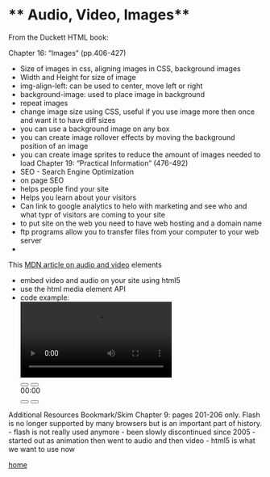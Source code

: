 # ** Audio, Video, Images**
From the Duckett HTML book:

Chapter 16: “Images” (pp.406-427)
- Size of images in css, aligning images in CSS, background images
- Width and Height for size of image
- img-align-left: can be used to center, move left or right
- background-image: used to place image in background
- repeat images 
- change image size using CSS, useful if you use image more then once and want it to have diff sizes
- you can use a background image on any box
- you can create image rollover effects by moving the background position of an image
- you can create image sprites to reduce the amount of images needed to load
Chapter 19: “Practical Information” (476-492)
- SEO -  Search Engine Optimization 
- on page SEO 
- helps people find your site
- Helps you learn about your visitors
- Can link to google analytics to helo with marketing and see who and what typr of visitors are coming to your site
- to put site on the web you need to have web hosting and a domain name
- ftp programs allow you to transfer files from your computer to your web server
- 
This [MDN article on audio and video](https://developer.mozilla.org/en-US/docs/Learn/JavaScript/Client-side_web_APIs/Video_and_audio_APIs) elements
- embed video and audio on your site using html5
- use the html media element API
- code example: <div class="player">
  <video controls>
    <source src="video/sintel-short.mp4" type="video/mp4">
    <source src="video/sintel-short.webm" type="video/webm">
    <!-- fallback content here -->
  </video>
  <div class="controls">
    <button class="play" data-icon="P" aria-label="play pause toggle"></button>
    <button class="stop" data-icon="S" aria-label="stop"></button>
    <div class="timer">
      <div></div>
      <span aria-label="timer">00:00</span>
    </div>
    <button class="rwd" data-icon="B" aria-label="rewind"></button>
    <button class="fwd" data-icon="F" aria-label="fast forward"></button>
  </div>
</div>
Additional Resources
Bookmark/Skim
Chapter 9: pages 201-206 only. Flash is no longer supported by many browsers but is an important part of history.
- flash is not really used anymore 
- been slowly discontinued since 2005
- started out as animation then went to audio and then video 
- html5 is what we want to use now


[home](/README.md)